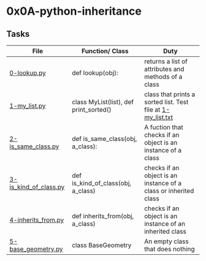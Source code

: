 # 0x0A-python-inheritance


## Tasks

| File | Function/ Class | Duty |
| ---- | --------------- | ---- |
| [0-lookup.py](0-lookup.py) | def lookup(obj): | returns a list of attributes and methods of a class |
| [1-my_list.py](1-my_list.py) | class MyList(list), def print_sorted() | class that prints a sorted list. Test file at [1-my_list.txt](1-my_list.txt) |
| [2-is_same_class.py](2-is_same_class.py) | def is_same_class(obj, a_class): | A fuction that checks if an object is an instance of a class |
| [3-is_kind_of_class.py](3-is_kind_of_class.py) | def is_kind_of_class(obj, a_class) | checks if an object is an instance of a class or inherited class |
| [4-inherits_from.py](4-inherits_from.py) | def inherits_from(obj, a_class) | checks if an object is an instance of an inherited class |
| [5-base_geometry.py](5-base_geometry.py) | class BaseGeometry | An empty class that does nothing |